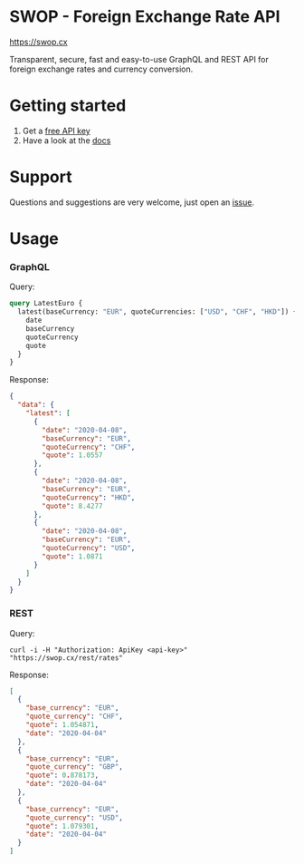 # SWOP - Foreign Exchange Rate API

https://swop.cx

Transparent, secure, fast and easy-to-use GraphQL and REST API for foreign exchange rates and currency conversion.

# Getting started

1. Get a [free API key](https://swop.cx/account/register/developer)
2. Have a look at the [docs](https://swop.cx/documentation)

# Support

Questions and suggestions are very welcome, just open an [issue](https://github.com/swop-cx/swop/issues).

# Usage

### GraphQL

Query:
```graphql
query LatestEuro {
  latest(baseCurrency: "EUR", quoteCurrencies: ["USD", "CHF", "HKD"]) {
    date
    baseCurrency
    quoteCurrency
    quote
  }
}
```

Response:
```json
{
  "data": {
    "latest": [
      {
        "date": "2020-04-08",
        "baseCurrency": "EUR",
        "quoteCurrency": "CHF",
        "quote": 1.0557
      },
      {
        "date": "2020-04-08",
        "baseCurrency": "EUR",
        "quoteCurrency": "HKD",
        "quote": 8.4277
      },
      {
        "date": "2020-04-08",
        "baseCurrency": "EUR",
        "quoteCurrency": "USD",
        "quote": 1.0871
      }
    ]
  }
}
```

### REST

Query:
```
curl -i -H "Authorization: ApiKey <api-key>" "https://swop.cx/rest/rates"
```

Response:
```json
[
  {
    "base_currency": "EUR",
    "quote_currency": "CHF",
    "quote": 1.054871,
    "date": "2020-04-04"
  },
  {
    "base_currency": "EUR",
    "quote_currency": "GBP",
    "quote": 0.878173,
    "date": "2020-04-04"
  },
  {
    "base_currency": "EUR",
    "quote_currency": "USD",
    "quote": 1.079301,
    "date": "2020-04-04"
  }
]
```
